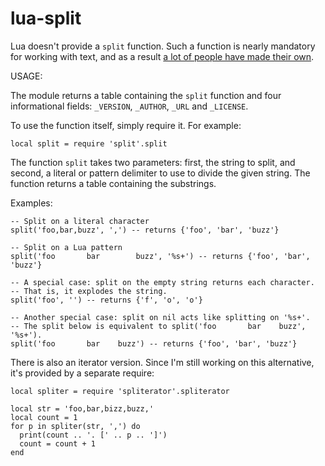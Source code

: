 # lua-split

Lua doesn't provide a `split` function. Such a function is nearly mandatory
for working with text, and as a result [a lot of people have made their
own][lua-wiki].

[lua-wiki]: http://lua-users.org/wiki/SplitJoin

USAGE:

The module returns a table containing the `split` function and four
informational fields: `_VERSION`, `_AUTHOR`, `_URL` and `_LICENSE`.

To use the function itself, simply require it. For example:

    local split = require 'split'.split

The function `split` takes two parameters: first, the string to split, and
second, a literal or pattern delimiter to use to divide the given string.
The function returns a table containing the substrings.

Examples:

    -- Split on a literal character
    split('foo,bar,buzz', ',') -- returns {'foo', 'bar', 'buzz'}

    -- Split on a Lua pattern
    split('foo       bar		buzz', '%s+') -- returns {'foo', 'bar', 'buzz'}

    -- A special case: split on the empty string returns each character.
    -- That is, it explodes the string.
    split('foo', '') -- returns {'f', 'o', 'o'}

    -- Another special case: split on nil acts like splitting on '%s+'.
    -- The split below is equivalent to split('foo       bar	buzz', '%s+').
    split('foo       bar	buzz') -- returns {'foo', 'bar', 'buzz'}

There is also an iterator version. Since I'm still working on this
alternative, it's provided by a separate require:

    local spliter = require 'spliterator'.spliterator

    local str = 'foo,bar,bizz,buzz,'
    local count = 1
    for p in spliter(str, ',') do
      print(count .. '. [' .. p .. ']')
      count = count + 1
    end
